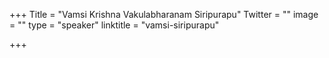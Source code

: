+++
Title = "Vamsi Krishna Vakulabharanam Siripurapu"
Twitter = ""
image = ""
type = "speaker"
linktitle = "vamsi-siripurapu"

+++

